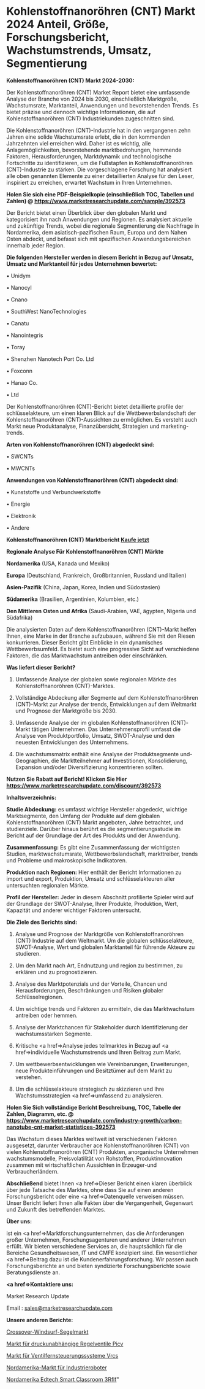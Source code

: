 # Kohlenstoffnanoröhren (CNT) Markt 2024 Anteil, Größe, Forschungsbericht, Wachstumstrends, Umsatz, Segmentierung

<strong>Kohlenstoffnanoröhren (CNT) Markt 2024-2030:</strong>

Der Kohlenstoffnanoröhren (CNT) Market Report bietet eine umfassende Analyse der Branche von 2024 bis 2030, einschließlich Marktgröße, Wachstumsrate, Marktanteil, Anwendungen und bevorstehenden Trends. Es bietet präzise und dennoch wichtige Informationen, die auf Kohlenstoffnanoröhren (CNT) Industriekunden zugeschnitten sind.

Die Kohlenstoffnanoröhren (CNT)-Industrie hat in den vergangenen zehn Jahren eine solide Wachstumsrate erlebt, die in den kommenden Jahrzehnten viel erreichen wird. Daher ist es wichtig, alle Anlagemöglichkeiten, bevorstehende marktbedrohungen, hemmende Faktoren, Herausforderungen, Marktdynamik und technologische Fortschritte zu identifizieren, um die Fußstapfen in Kohlenstoffnanoröhren (CNT)-Industrie zu stärken. Die vorgeschlagene Forschung hat analysiert alle oben genannten Elemente zu einer detaillierten Analyse für den Leser, inspiriert zu erreichen, erwartet Wachstum in Ihren Unternehmen.

<strong>Holen Sie sich eine PDF-Beispielkopie (einschließlich TOC, Tabellen und Zahlen) @
</strong><strong><a href=https://www.marketresearchupdate.com/sample/392573><strong>https://www.marketresearchupdate.com/sample/392573</u></font></a></strong></strong>

Der Bericht bietet einen Überblick über den globalen Markt und kategorisiert ihn nach Anwendungen und Regionen. Es analysiert aktuelle und zukünftige Trends, wobei die regionale Segmentierung die Nachfrage in Nordamerika, dem asiatisch-pazifischen Raum, Europa und dem Nahen Osten abdeckt, und befasst sich mit spezifischen Anwendungsbereichen innerhalb jeder Region.

<strong>Die folgenden Hersteller werden in diesem Bericht in Bezug auf Umsatz, Umsatz und Marktanteil für jedes Unternehmen bewertet:</strong>

• Unidym

• Nanocyl

• Cnano

• SouthWest NanoTechnologies

• Canatu

• Nanointegris

• Toray

• Shenzhen Nanotech Port Co. Ltd

• Foxconn

• Hanao Co.

• Ltd

Der Kohlenstoffnanoröhren (CNT)-Bericht bietet detaillierte profile der schlüsselakteure, um einen klaren Blick auf die Wettbewerbslandschaft der Kohlenstoffnanoröhren (CNT)-Aussichten zu ermöglichen. Es versteht auch Markt neue Produktanalyse, Finanzübersicht, Strategien und marketing-trends.

<strong>Arten von Kohlenstoffnanoröhren (CNT) abgedeckt sind:</strong>

• SWCNTs

• MWCNTs

<strong>Anwendungen von Kohlenstoffnanoröhren (CNT) abgedeckt sind:</strong>

• Kunststoffe und Verbundwerkstoffe

• Energie

• Elektronik

• Andere

<strong>Kohlenstoffnanoröhren (CNT) Marktbericht <a href=https://www.marketresearchupdate.com/buynow/392573>Kaufe jetzt</a></strong>

<strong>Regionale Analyse Für Kohlenstoffnanoröhren (CNT) Märkte</strong>

<strong>Nordamerika</strong> (USA, Kanada und Mexiko)

<strong>Europa</strong> (Deutschland, Frankreich, Großbritannien, Russland und Italien)

<strong>Asien-Pazifik</strong> (China, Japan, Korea, Indien und Südostasien)

<strong>Südamerika</strong> (Brasilien, Argentinien, Kolumbien, etc.)

<strong>Den Mittleren</strong> <strong>Osten und Afrika</strong> (Saudi-Arabien, VAE, ägypten, Nigeria und Südafrika)

Die analysierten Daten auf dem Kohlenstoffnanoröhren (CNT)-Markt helfen Ihnen, eine Marke in der Branche aufzubauen, während Sie mit den Riesen konkurrieren. Dieser Bericht gibt Einblicke in ein dynamisches Wettbewerbsumfeld. Es bietet auch eine progressive Sicht auf verschiedene Faktoren, die das Marktwachstum antreiben oder einschränken.

<strong>Was liefert dieser Bericht?</strong>

1. Umfassende Analyse der globalen sowie regionalen Märkte des Kohlenstoffnanoröhren (CNT)-Marktes.

2. Vollständige Abdeckung aller Segmente auf dem Kohlenstoffnanoröhren (CNT)-Markt zur Analyse der trends, Entwicklungen auf dem Weltmarkt und Prognose der Marktgröße bis 2030.

3. Umfassende Analyse der im globalen Kohlenstoffnanoröhren (CNT)-Markt tätigen Unternehmen. Das Unternehmensprofil umfasst die Analyse von Produktportfolio, Umsatz, SWOT-Analyse und den neuesten Entwicklungen des Unternehmens.

4. Die wachstumsmatrix enthält eine Analyse der Produktsegmente und-Geographien, die Marktteilnehmer auf Investitionen, Konsolidierung, Expansion und/oder Diversifizierung konzentrieren sollten.

<strong>Nutzen Sie Rabatt auf Bericht! Klicken Sie Hier
</strong><strong><a href=https://www.marketresearchupdate.com/discount/392573>https://www.marketresearchupdate.com/discount/392573</b></u></font></strong></a>

<strong>Inhaltsverzeichnis:</strong>

<strong>Studie Abdeckung:</strong> es umfasst wichtige Hersteller abgedeckt, wichtige Marktsegmente, den Umfang der Produkte auf dem globalen Kohlenstoffnanoröhren (CNT) Markt angeboten, Jahre betrachtet, und studienziele. Darüber hinaus berührt es die segmentierungsstudie im Bericht auf der Grundlage der Art des Produkts und der Anwendung.

<strong>Zusammenfassung:</strong> Es gibt eine Zusammenfassung der wichtigsten Studien, marktwachstumsrate, Wettbewerbslandschaft, markttreiber, trends und Probleme und makroskopische Indikatoren.

<strong>Produktion nach Regionen:</strong> Hier enthält der Bericht Informationen zu import und export, Produktion, Umsatz und schlüsselakteuren aller untersuchten regionalen Märkte.

<strong>Profil der Hersteller:</strong> Jeder in diesem Abschnitt profilierte Spieler wird auf der Grundlage der SWOT-Analyse, Ihrer Produkte, Produktion, Wert, Kapazität und anderer wichtiger Faktoren untersucht.

<strong>Die Ziele des Berichts sind:</strong>

1) Analyse und Prognose der Marktgröße von Kohlenstoffnanoröhren (CNT) Industrie auf dem Weltmarkt.
Um die globalen schlüsselakteure, SWOT-Analyse, Wert und globalen Marktanteil für führende Akteure zu studieren.

2) Um den Markt nach Art, Endnutzung und region zu bestimmen, zu erklären und zu prognostizieren.

3) Analyse des Marktpotenzials und der Vorteile, Chancen und Herausforderungen, Beschränkungen und Risiken globaler Schlüsselregionen.

4) Um wichtige trends und Faktoren zu ermitteln, die das Marktwachstum antreiben oder hemmen.

5) Analyse der Marktchancen für Stakeholder durch Identifizierung der wachstumsstarken Segmente.

6) Kritische <a href=>Analyse</a> jedes teilmarktes in Bezug auf <a href=>individuelle</a> Wachstumstrends und Ihren Beitrag zum Markt.

7) Um wettbewerbsentwicklungen wie Vereinbarungen, Erweiterungen, neue Produkteinführungen und Besitztümer auf dem Markt zu verstehen.

8) Um die schlüsselakteure strategisch zu skizzieren und Ihre Wachstumsstrategien <a href=>umfassend</a> zu analysieren.

<strong>Holen Sie Sich vollständige Bericht Beschreibung, TOC, Tabelle der Zahlen, Diagramm, etc. @ </strong><strong><a href=https://www.marketresearchupdate.com/industry-growth/carbon-nanotube-cnt-market-statistices-392573>https://www.marketresearchupdate.com/industry-growth/carbon-nanotube-cnt-market-statistices-392573</a></font></strong>

Das Wachstum dieses Marktes weltweit ist verschiedenen Faktoren ausgesetzt, darunter Verbraucher ace Kohlenstoffnanoröhren (CNT) von vielen Kohlenstoffnanoröhren (CNT) Produkten, anorganische Unternehmen wachstumsmodelle, Preisvolatilität von Rohstoffen, Produktinnovation zusammen mit wirtschaftlichen Aussichten in Erzeuger-und Verbraucherländern.

<strong>Abschließend</strong> bietet Ihnen <a href=>Dieser</a> Bericht einen klaren überblick über jede Tatsache des Marktes, ohne dass Sie auf einen anderen Forschungsbericht oder eine <a href=>Datenquelle</a> verweisen müssen. Unser Bericht liefert Ihnen alle Fakten über die Vergangenheit, Gegenwart und Zukunft des betreffenden Marktes.

<strong>Über uns:</strong>

 ist ein <a href=>Marktfors</a>chungsunternehmen, das die Anforderungen großer Unternehmen, Forschungsagenturen und anderer Unternehmen erfüllt. Wir bieten verschiedene Services an, die hauptsächlich für die Bereiche Gesundheitswesen, IT und CMFE konzipiert sind. Ein wesentlicher <a href=>Beitrag</a> dazu ist die Kundenerfahrungsforschung. Wir passen auch Forschungsberichte an und bieten syndizierte Forschungsberichte sowie Beratungsdienste an.

<strong><a href=>Kontaktiere uns:</a></strong>

Market Research Update

Email : sales@marketresearchupdate.com

<strong>Unsere anderen Berichte:</strong>

<a href=https://www.linkedin.com/pulse/crossover-windsurf-sails-market-2023-challenges-business>Crossover-Windsurf-Segelmarkt</a>

<a href=https://www.linkedin.com/pulse/pressure-independent-control-valves-picv-market-report>Markt für druckunabhängige Regelventile Picv</a>

<a href=https://www.linkedin.com/pulse/valve-remote-control-system-vrcs-market-outlooks>Markt für Ventilfernsteuerungssysteme Vrcs</a>

<a href=https://www.linkedin.com/pulse/north-america-industrial-robots-market-witness>Nordamerika-Markt für Industrieroboter</a>

<a href=https://www.linkedin.com/pulse/north-america-edtech-smart-classroom-3rflf/>Nordamerika Edtech Smart Classroom 3Rflf</a>"

